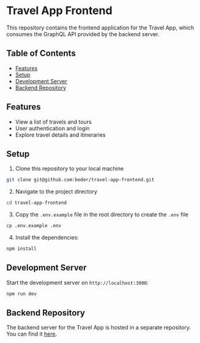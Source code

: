 # Travel App Frontend

This repository contains the frontend application for the Travel App, which consumes the GraphQL API provided by the backend server.

## Table of Contents

- [Features](#features)
- [Setup](#setup)
- [Development Server](#development-server)
- [Backend Repository](#backend-repository)

## Features

- View a list of travels and tours
- User authentication and login
- Explore travel details and itineraries

## Setup

1. Clone this repository to your local machine

```bash
git clone git@github.com:beder/travel-app-frontend.git
```

2. Navigate to the project directory

```bash
cd travel-app-frontend
```

3. Copy the `.env.example` file in the root directory to create the `.env` file

```bash
cp .env.example .env
```

4. Install the dependencies:

```bash
npm install
```

## Development Server

Start the development server on `http://localhost:3000`:

```bash
npm run dev
```

## Backend Repository

The backend server for the Travel App is hosted in a separate repository. You can find it [here](https://github.com/beder/travel-app-backend).
